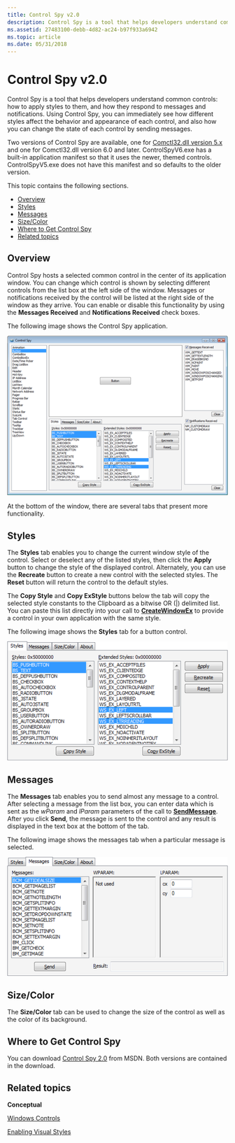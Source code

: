 ```yaml
---
title: Control Spy v2.0
description: Control Spy is a tool that helps developers understand common controls how to apply styles to them, and how they respond to messages and notifications.
ms.assetid: 27483100-debb-4d82-ac24-b97f933a6942
ms.topic: article
ms.date: 05/31/2018
---
```


# Control Spy v2.0

Control Spy is a tool that helps developers understand common controls: how to apply styles to them, and how they respond to messages and notifications. Using Control Spy, you can immediately see how different styles affect the behavior and appearance of each control, and also how you can change the state of each control by sending messages.

Two versions of Control Spy are available, one for [Comctl32.dll version 5.x](common-control-versions.md) and one for Comctl32.dll version 6.0 and later. ControlSpyV6.exe has a built-in application manifest so that it uses the newer, themed controls. ControlSpyV5.exe does not have this manifest and so defaults to the older version.

This topic contains the following sections.

-   [Overview](#overview)
-   [Styles](#styles)
-   [Messages](#messages)
-   [Size/Color](#sizecolor)
-   [Where to Get Control Spy](#where-to-get-control-spy)
-   [Related topics](#related-topics)

## Overview

Control Spy hosts a selected common control in the center of its application window. You can change which control is shown by selecting different controls from the list box at the left side of the window. Messages or notifications received by the control will be listed at the right side of the window as they arrive. You can enable or disable this functionality by using the **Messages Received** and **Notifications Received** check boxes.

The following image shows the Control Spy application.

![control spy window](images/controlspy-main.png)

At the bottom of the window, there are several tabs that present more functionality.

## Styles

The **Styles** tab enables you to change the current window style of the control. Select or deselect any of the listed styles, then click the **Apply** button to change the style of the displayed control. Alternately, you can use the **Recreate** button to create a new control with the selected styles. The **Reset** button will return the control to the default styles.

The **Copy Style** and **Copy ExStyle** buttons below the tab will copy the selected style constants to the Clipboard as a bitwise OR (\|) delimited list. You can paste this list directly into your call to [**CreateWindowEx**](https://docs.microsoft.com/windows/desktop/api/winuser/nf-winuser-createwindowexa) to provide a control in your own application with the same style.

The following image shows the **Styles** tab for a button control.

![control spy styles tab](images/controlspy-styles.png)

## Messages

The **Messages** tab enables you to send almost any message to a control. After selecting a message from the list box, you can enter data which is sent as the *wParam* and *lParam* parameters of the call to [**SendMessage**](https://docs.microsoft.com/windows/desktop/api/winuser/nf-winuser-sendmessage). After you click **Send**, the message is sent to the control and any result is displayed in the text box at the bottom of the tab.

The following image shows the messages tab when a particular message is selected.

![control spy messages tab](images/controlspy-messages.png)

## Size/Color

The **Size/Color** tab can be used to change the size of the control as well as the color of its background.

## Where to Get Control Spy

You can download [Control Spy 2.0](https://www.microsoft.com/en-us/download/details.aspx?id=4635) from MSDN. Both versions are contained in the download.

## Related topics

<dl> <dt>

**Conceptual**
</dt> <dt>

[Windows Controls](window-controls.md)
</dt> <dt>

[Enabling Visual Styles](cookbook-overview.md)
</dt> </dl>

 

 




